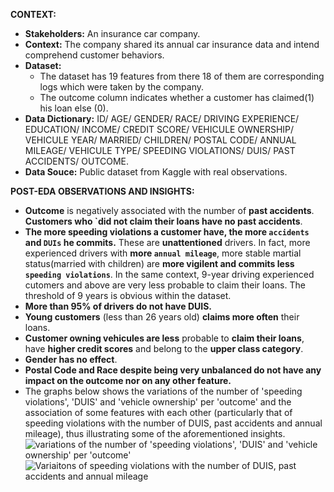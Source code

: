 **CONTEXT:**
- **Stakeholders:** An insurance car company.
- **Context:** The company shared its annual car insurance data and intend comprehend customer behaviors.
- **Dataset:**
  - The dataset has 19 features from there 18 of them are corresponding logs which were taken by the company.
  - The outcome column indicates whether a customer has claimed(1) his loan else (0).
- **Data Dictionary:** ID/ AGE/ GENDER/ RACE/ DRIVING EXPERIENCE/ EDUCATION/ INCOME/ CREDIT SCORE/ VEHICULE OWNERSHIP/ VEHICULE YEAR/ MARRIED/ CHILDREN/ POSTAL CODE/ ANNUAL MILEAGE/ VEHICULE TYPE/ SPEEDING VIOLATIONS/ DUIS/ PAST ACCIDENTS/ OUTCOME.
- **Data Souce:** Public dataset from Kaggle with real observations.

  
**POST-EDA OBSERVATIONS AND INSIGHTS:**

- **Outcome** is negatively associated with the number of **past accidents**. **Customers who `did not claim their loans have no past accidents**.
- **The more speeding violations a customer have, the more `accidents` and `DUIs` he commits.** These are **unattentioned** drivers. In fact, more experienced drivers with **more `annual mileage`**, more stable martial status(married with children) are **more vigilent and commits less `speeding violations`**. In the same context, 9-year driving experienced cutomers and above are very less probable to claim their loans. The threshold of 9 years is obvious within the dataset.
- **More than 95% of drivers do not have DUIS.**
- **Young customers** (less than 26 years old) **claims more often** their loans.
- **Customer owning vehicules are less** probable to **claim their loans**, have **higher credit scores** and belong to the **upper class category**.
- **Gender has no effect**.
- **Postal Code and Race despite being very unbalanced do not have any impact on the outcome nor on any other feature.**
- The graphs below shows the variations of the number of 'speeding violations', 'DUIS' and 'vehicle ownership' per 'outcome' and the association of some features with each other (particularly that of speeding violations with the number of DUIS, past accidents and annual mileage), thus illustrating some of the aforementioned insights.
![variations of the number of 'speeding violations', 'DUIS' and 'vehicle ownership' per 'outcome'](https://github.com/Ahmed-Wassel-Angar/Project-2/blob/main/Speeding%20Violations%20Variations.png?raw=true)
![Variaitons of speeding violations with the number of DUIS, past accidents and annual mileage](https://github.com/Ahmed-Wassel-Angar/Project-2/blob/main/Outcomes%20vs.png?raw=true)
